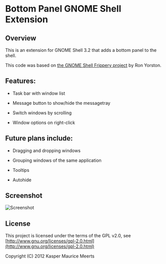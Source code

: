 Bottom Panel GNOME Shell Extension
===

Overview
---

This is an extension for GNOME Shell 3.2 that adds a bottom panel to the shell.

This code was based on [the GNOME Shell Frippery project](http://intgat.tigress.co.uk/rmy/extensions/index.html) by Ron Yorston.

Features:
---

+ Task bar with window list

+ Message button to show/hide the messagetray

+ Switch windows by scrolling

+ Window options on right-click

Future plans include:
---

+ Dragging and dropping windows

+ Grouping windows of the same application

+ Tooltips

+ Autohide

Screenshot
---
![Screenshot](https://github.com/kmmeerts/BottomPanel/raw/master/screenshot.png)

License
---

This project is licensed under the terms of the GPL v2.0,
see [http://www.gnu.org/licenses/gpl-2.0.html](http://www.gnu.org/licenses/gpl-2.0.html)

Copyright (C) 2012 Kasper Maurice Meerts
